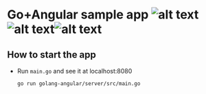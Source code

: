 # Go+Angular sample app ![alt text](https://upload.wikimedia.org/wikipedia/commons/thumb/2/23/Go_Logo_Aqua.svg/45px-Go_Logo_Aqua.svg.png "Go Logo")![alt text](https://upload.wikimedia.org/wikipedia/commons/thumb/c/cf/Angular_full_color_logo.svg/20px-Angular_full_color_logo.svg.png "Angular Logo")![alt text](https://upload.wikimedia.org/wikipedia/commons/thumb/6/67/TypeScript_Logo.svg/70px-TypeScript_Logo.svg.png "TypeScript Logo")

## How to start the app

- Run `main.go` and see it at localhost:8080

  `go run golang-angular/server/src/main.go`
